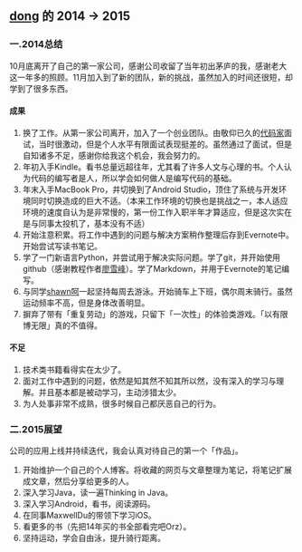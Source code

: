 [dong](https://github.com/dongorigin) 的 2014 -> 2015
-------------
### 一.2014总结
10月底离开了自己的第一家公司，感谢公司收留了当年初出茅庐的我，感谢老大这一年多的照顾。11月加入到了新的团队，新的挑战，虽然加入的时间还很短，却学到了很多东西。  
#### 成果
1. 换了工作。从第一家公司离开，加入了一个创业团队。由敬仰已久的[代码家](https://github.com/daimajia)面试，当时很激动，但是个人水平有限面试表现挺差的。虽然通过了面试，但是自知诸多不足，感谢你给我这个机会，我会努力的。  
2. 年初入手Kindle。看书总量远超往年，尤其看了许多人文与心理的书。个人认为代码的编写者是人，所以学会如何做人是编写代码的基础。  
3. 年末入手MacBook Pro，并切换到了Android Studio，顶住了系统与开发环境同时切换造成的巨大不适。（本来工作环境的切换也是挑战之一，本人适应环境的速度自认为是非常慢的，第一份工作入职半年才算适应，但是这次实在是与同事太投机了，基本没有不适）  
4. 开始注意积累。将工作中遇到的问题与解决方案稍作整理后存到Evernote中。开始尝试写读书笔记。  
5. 学了一门新语言Python，并尝试用于解决实际问题。学了git，并开始使用github（感谢教程作者[廖雪峰](http://www.liaoxuefeng.com/)）。学了Markdown，并用于Evernote的笔记编写。  
6. 与同学[shawn呵](http://weibo.com/u/2873234014)一起坚持每周去游泳。开始骑车上下班，偶尔周末骑行。虽然运动频率不高，但是身体改善明显。  
7. 摒弃了带有「重复劳动」的游戏，只留下「一次性」的体验类游戏。「以有限博无限」真的不值得。  

#### 不足
1. 技术类书籍看得实在太少了。  
2. 面对工作中遇到的问题，依然是知其然不知其所以然，没有深入的学习与理解。并且基本都是被动学习，主动涉猎太少。  
3. 为人处事非常不成熟，很多时候自己都厌恶自己的行为。  

### 二.2015展望
公司的应用上线并持续迭代，我会认真对待自己的第一个「作品」。  

1. 开始维护一个自己的个人博客。将收藏的网页与文章整理为笔记，将笔记扩展成文章，然后分享给更多的人。
2. 深入学习Java，读一遍Thinking in Java。
3. 深入学习Android，看书，阅读源码。
4. 在同事MaxwellDu的带领下学习iOS。
5. 看更多的书（先把14年买的书全部看完吧Orz）。
6. 坚持运动，学会自由泳，提升骑行距离。
